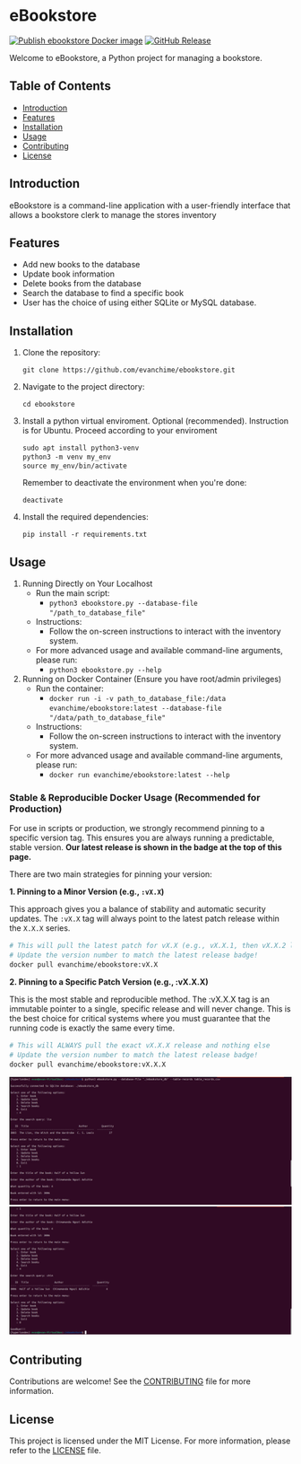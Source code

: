 # eBookstore

[![Publish ebookstore Docker image](https://github.com/evanchime/ebookstore/actions/workflows/publish_ebookstore_docker_image.yml/badge.svg)](https://github.com/evanchime/ebookstore/actions/workflows/publish_ebookstore_docker_image.yml)
[![GitHub Release](https://img.shields.io/github/v/release/evanchime/ebookstore)](https://github.com/evanchime/ebookstore/releases/latest)

Welcome to eBookstore, a Python project for managing a bookstore.

## Table of Contents
- [Introduction](#introduction)
- [Features](#features)
- [Installation](#installation)
- [Usage](#usage)
- [Contributing](#contributing)
- [License](#license)

## Introduction
eBookstore is a command-line application with a user-friendly interface that allows a bookstore clerk to manage the stores inventory

## Features
- Add new books to the database
- Update book information
- Delete books from the database
- Search the database to find a specific book
- User has the choice of using either SQLite or MySQL database.

## Installation
1. Clone the repository:
    ```
    git clone https://github.com/evanchime/ebookstore.git
    ```

2. Navigate to the project directory:
    ```
    cd ebookstore
    ```

3. Install a python virtual enviroment. Optional (recommended). Instruction is for Ubuntu. Proceed according to your enviroment
    ```
    sudo apt install python3-venv
    python3 -m venv my_env
    source my_env/bin/activate
    ```

    Remember to deactivate the environment when you're done:
    ```
    deactivate
    ```

4. Install the required dependencies:
    ```
    pip install -r requirements.txt
    ```

## Usage
1. Running Directly on Your Localhost
   * Run the main script: 
     - `python3 ebookstore.py --database-file "/path_to_database_file"`
   * Instructions:
     - Follow the on-screen instructions to interact with the inventory system.
   * For more advanced usage and available command-line arguments, please run:
     - `python3 ebookstore.py --help`
2. Running on Docker Container (Ensure you have root/admin privileges)
   * Run the container:
     - `docker run -i -v path_to_database_file:/data evanchime/ebookstore:latest --database-file "/data/path_to_database_file"`
   * Instructions:
     - Follow the on-screen instructions to interact with the inventory system.
   * For more advanced usage and available command-line arguments, please run:
     - `docker run evanchime/ebookstore:latest --help`

### Stable & Reproducible Docker Usage (Recommended for Production)

For use in scripts or production, we strongly recommend pinning to a specific version tag. This ensures you are always running a predictable, stable version. **Our latest release is shown in the badge at the top of this page.**

There are two main strategies for pinning your version:

**1. Pinning to a Minor Version (e.g., `:vX.X`)**

This approach gives you a balance of stability and automatic security updates. The `:vX.X` tag will always point to the latest patch release within the `X.X.X` series. 

```sh
# This will pull the latest patch for vX.X (e.g., vX.X.1, then vX.X.2 later)
# Update the version number to match the latest release badge!
docker pull evanchime/ebookstore:vX.X
```

**2. Pinning to a Specific Patch Version (e.g., :vX.X.X)**

This is the most stable and reproducible method. The :vX.X.X tag is an immutable pointer to a single, specific release and will never change. This is the best choice for critical systems where you must guarantee that the running code is exactly the same every time.

```sh
# This will ALWAYS pull the exact vX.X.X release and nothing else
# Update the version number to match the latest release badge!
docker pull evanchime/ebookstore:vX.X.X
```

![First screenshot of ebookstore](ebookstore_screenshot_1.png)
![Second continuation screenshot of ebookstore](ebookstore_screenshot_2.png)

## Contributing
Contributions are welcome! See the [CONTRIBUTING](CONTRIBUTING.md) file for more information.

## License
This project is licensed under the MIT License. For more information, please refer to the [LICENSE](LICENSE.md) file.
